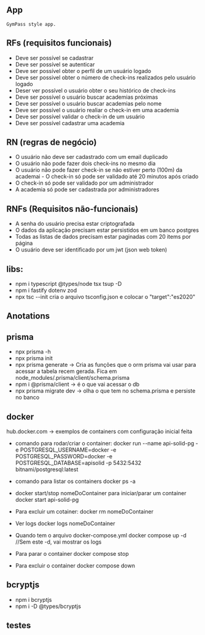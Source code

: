 ## App

    GymPass style app.

## RFs (requisitos funcionais)

- Deve ser possível se cadastrar
- Deve ser possível se autenticar
- Deve ser possível obter o perfil de um usuário logado
- Deve ser possivel obter o número de check-ins realizados pelo usuário logado
- Deser ver possível o usuário obter o seu histórico de check-ins
- Deve ser possível o usuário buscar academias próximas
- Deve ser possível o usuário buscar academias pelo nome
- Deve ser possível o usuário realiar o check-in em uma academia
- Deve ser possível validar o check-in de um usuário
- Deve ser possível cadastrar uma academia

## RN (regras de negócio)

- O usuário não deve ser cadastrado com um email duplicado
- O usuário não pode fazer dois check-ins no mesmo dia
- O usuário não pode fazer check-in se não estiver perto (100m) da academai
  - O check-in só pode ser validado até 20 minutos após criado
- O check-in só pode ser validado por um administrador
- A academia só pode ser cadastrada por administradores

## RNFs (Requisitos não-funcionais)

- A senha do usuário precisa estar criptografada
- O dados da aplicação precisam estar persistidos em um banco postgres
- Todas as listas de dados precisam estar paginadas com 20 items por página
- O usuário deve ser identificado por um jwt (json web token)

## libs:

- npm i typescript @types/node tsx tsup -D
- npm i fastify dotenv zod
- npx tsc --init cria o arquivo tsconfig.json e colocar o "target":"es2020"

## Anotations

## prisma

- npx prisma -h
- npx prisma init
- npx prisma generate -> Cria as funções que o orm prisma vai usar para acessar a tabela recem gerada. Fica em node_modules/.prisma/client/schema.prisma
- npm i @prisma/client -> é o que vai acessar o db
- npx prisma migrate dev -> olha o que tem no schema.prisma e persiste no banco

## docker

hub.docker.com -> exemplos de containers com configuração inicial feita

- comando para rodar/criar o container:
  docker run --name api-solid-pg -e POSTGRESQL_USERNAME=docker -e POSTGRESQL_PASSWORD=docker -e POSTGRESQL_DATABASE=apisolid -p 5432:5432 bitnami/postgresql:latest

- comando para listar os containers
  docker ps -a
- docker start/stop nomeDoContainer para iniciar/parar um container
  docker start api-solid-pg

- Para excluir um cotainer:
  docker rm nomeDoContainer

- Ver logs
  docker logs nomeDoContainer

- Quando tem o arquivo docker-compose.yml
  docker compose up -d //Sem este -d, vai mostrar os logs

- Para parar o container
  docker compose stop

- Para excluir o container
  docker compose down

## bcryptjs

- npm i bcryptjs
- npm i -D @types/bcryptjs

## testes
